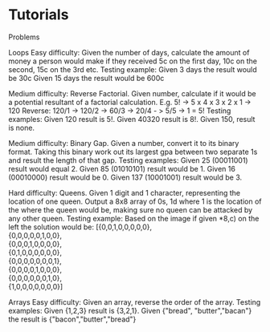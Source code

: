 # Tutorials

Problems

Loops
Easy difficulty: Given the number of days, calculate the amount of money a person would make if they received 5c on the first day, 10c on the second, 15c on the 3rd etc.
Testing example: Given 3 days the result would be 30c
                 Given 15 days the result would be 600c
                 
Medium difficulty: Reverse Factorial. Given number, calculate if it would be a potential resultant of a factorial calculation.
E.g. 5! -> 5 x 4 x 3 x 2 x 1 -> 120
Reverse:
120/1 -> 120/2 -> 60/3 -> 20/4 - > 5/5 -> 1 = 5!
Testing examples: Given 120 result is 5!. Given 40320 result is 8!. Given 150, result is none.

Medium difficulty: Binary Gap. Given a number, convert it to its binary format. Taking this binary work out its largest gpa between two separate 1s and result the length of that gap.
Testing examples: Given 25 (00011001) result would equal 2. Given 85 (01010101) result would be 1. Given 16 (00010000) result would be 0. Given 137 (10001001) result would be 3.

Hard difficulty: Queens. Given 1 digit and 1 character, representing the location of one queen. Output a 8x8 array of 0s, 1d where 1 is the location of the where the queen would be, making sure no queen can be attacked by any other queen.
Testing example: Based on the image if given *8,c) on the left the solution would be:
[{0,0,1,0,0,0,0,0},   
{0,0,0,0,0,1,0,0},     
{0,0,0,1,0,0,0,0},       
{0,1,0,0,0,0,0,0},      
{0,0,0,0,0,0,0,1},      
{0,0,0,0,1,0,0,0},       
{0,0,0,0,0,0,1,0},      
{1,0,0,0,0,0,0,0}]


Arrays
Easy difficulty: Given an array, reverse the order of the array.
Testing examples: Given {1,2,3} result is {3,2,1}. Given {"bread", "butter","bacan"} the result is {"bacon","butter","bread"}
